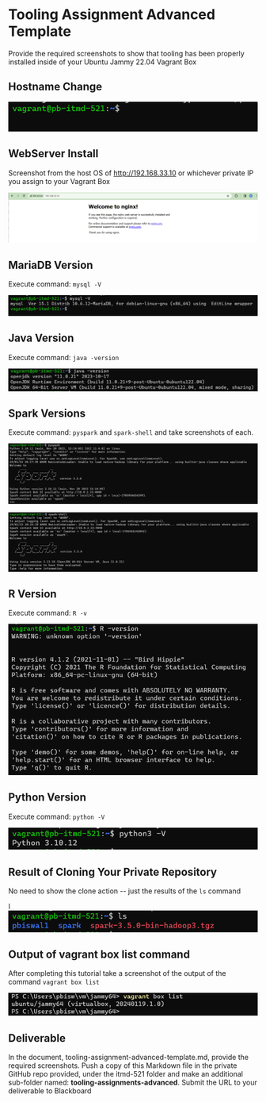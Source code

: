 # Tooling Assignment Advanced Template

Provide the required screenshots to show that tooling has been properly installed inside of your Ubuntu Jammy 22.04 Vagrant Box

## Hostname Change

![changedHostname](images/ChangedHostname.png)

## WebServer Install

Screenshot from the host OS of http://192.168.33.10  or whichever private IP you assign to your Vagrant Box

![Welcome ngix](images/ngix.png)

## MariaDB Version

Execute command: `mysql -V`

![MariaDB version](images/MariaDB-Version.png)

## Java Version

Execute command: `java -version`

![Java version](images/Java-version.png)

## Spark Versions

Execute command: `pyspark` and `spark-shell` and take screenshots of each.

![pyspark version](images/pyspark.png)

![spark-shell version](images/spark-shell.png)

## R Version

Execute command: `R -v`

![R version](images/R.png)

## Python Version

Execute command: `python -V`

![Python version](images/python3.png)

## Result of Cloning Your Private Repository

No need to show the clone action -- just the results of the `ls` command

I![Cloning result](images/ls.png)

## Output of vagrant box list command

After completing this tutorial take a screenshot of the output of the command ```vagrant box list```

![Vagrantbox list](images/Boxlist.png)

## Deliverable

In the document, tooling-assignment-advanced-template.md, provide the required screenshots. Push a copy of this Markdown file in the private GitHub repo provided, under the itmd-521 folder and make an additional sub-folder named: **tooling-assignments-advanced**.  Submit the URL to your deliverable to Blackboard
